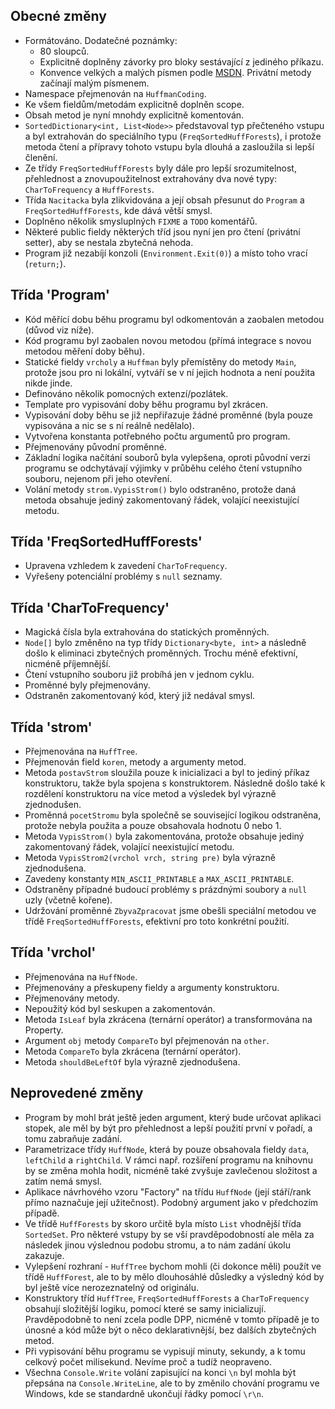 ## Obecné změny

* Formátováno. Dodatečné poznámky:
    * 80 sloupců.
    * Explicitně doplněny závorky pro bloky sestávající z jediného příkazu.
    * Konvence velkých a malých písmen podle 
[MSDN](https://msdn.microsoft.com/en-us/library/ms229043.aspx).
Privátní metody začínají malým písmenem.
* Namespace přejmenován na `HuffmanCoding`.
* Ke všem fieldům/metodám explicitně doplněn scope.
* Obsah metod je nyní mnohdy explicitně komentován.
* `SortedDictionary<int, List<Node>>` představoval typ přečteného vstupu a byl
extrahován do speciálního typu (`FreqSortedHuffForests`), i protože metoda
čtení a přípravy tohoto vstupu byla dlouhá a zasloužila si lepší členění.
* Ze třídy `FreqSortedHuffForests` byly dále pro lepší srozumitelnost,
přehlednost a znovupoužitelnost extrahovány dva nové typy: `CharToFrequency` a
`HuffForests`.
* Třída `Nacitacka` byla zlikvidována a její obsah přesunut do `Program` a
`FreqSortedHuffForests`, kde dává větší smysl.
* Doplněno několik smysluplných `FIXME` a `TODO` komentářů.
* Některé public fieldy některých tříd jsou nyní jen pro čtení
(privátní setter), aby se nestala zbytečná nehoda.
* Program již nezabíjí konzoli (`Environment.Exit(0)`) a místo toho vrací
(`return;`).

## Třída 'Program'

* Kód měřící dobu běhu programu byl odkomentován a zaobalen metodou (důvod viz
níže).
* Kód programu byl zaobalen novou metodou (přímá integrace s novou metodou
měření doby běhu).
* Statické fieldy `vrcholy` a `Huffman` byly přemístěny do metody `Main`,
protože jsou pro ni lokální, vytváří se v ní jejich hodnota a není použita nikde
jinde.
* Definováno několik pomocných extenzí/pozlátek.
* Template pro vypisování doby běhu programu byl zkrácen.
* Vypisování doby běhu se již nepřiřazuje žádné proměnné (byla pouze vypisována
a nic se s ní reálně nedělalo).
* Vytvořena konstanta potřebného počtu argumentů pro program.
* Přejmenovány původní proměnné.
* Základní logika načítání souborů byla vylepšena, oproti původní verzi
programu se odchytávají výjimky v průběhu celého čtení vstupního souboru,
nejenom při jeho otevření.
* Volání metody `strom.VypisStrom()` bylo odstraněno, protože daná metoda
obsahuje jediný zakomentovaný řádek, volající neexistující metodu.

## Třída 'FreqSortedHuffForests'

* Upravena vzhledem k zavedení `CharToFrequency`.
* Vyřešeny potenciální problémy s `null` seznamy.

## Třída 'CharToFrequency'

* Magická čísla byla extrahována do statických proměnných.
* `Node[]` bylo změněno na typ třídy `Dictionary<byte, int>` a následně došlo
k eliminaci zbytečných proměnných. Trochu méně efektivní, nicméně příjemnější.
* Čtení vstupního souboru již probíhá jen v jednom cyklu.
* Proměnné byly přejmenovány.
* Odstraněn zakomentovaný kód, který již nedával smysl.

## Třída 'strom'

* Přejmenována na `HuffTree`.
* Přejmenován field `koren`, metody a argumenty metod.
* Metoda `postavStrom` sloužila pouze k inicializaci a byl to jediný příkaz
konstruktoru, takže byla spojena s konstruktorem. Následně došlo také k
rozdělení konstruktoru na více metod a výsledek byl výrazně zjednodušen.
* Proměnná `pocetStromu` byla společně se související logikou odstraněna,
protože nebyla použita a pouze obsahovala hodnotu 0 nebo 1.
* Metoda `VypisStrom()` byla zakomentována, protože obsahuje jediný
zakomentovaný řádek, volající neexistující metodu.
* Metoda `VypisStrom2(vrchol vrch, string pre)` byla výrazně zjednodušena.
* Zavedeny konstanty `MIN_ASCII_PRINTABLE` a `MAX_ASCII_PRINTABLE`.
* Odstraněny případné budoucí problémy s prázdnými soubory a `null` uzly
(včetně kořene).
* Udržování proměnné `ZbyvaZpracovat` jsme obešli speciální metodou ve třídě
`FreqSortedHuffForests`, efektivní pro toto konkrétní použití.

## Třída 'vrchol'

* Přejmenována na `HuffNode`.
* Přejmenovány a přeskupeny fieldy a argumenty konstruktoru.
* Přejmenovány metody.
* Nepoužitý kód byl seskupen a zakomentován.
* Metoda `IsLeaf` byla zkrácena (ternární operátor) a transformována na
Property.
* Argument `obj` metody `CompareTo` byl přejmenován na `other`.
* Metoda `CompareTo` byla zkrácena (ternární operátor).
* Metoda `shouldBeLeftOf` byla výrazně zjednodušena.

## Neprovedené změny

* Program by mohl brát ještě jeden argument, který bude určovat aplikaci stopek,
ale měl by být pro přehlednost a lepší použití první v pořadí, a tomu zabraňuje
zadání.
* Parametrizace třídy `HuffNode`, která by pouze obsahovala fieldy `data`, 
`leftChild` a `rightChild`. V rámci např. rozšíření programu na knihovnu by se
změna mohla hodit, nicméně také zvyšuje zavlečenou složitost a zatím nemá smysl.
* Aplikace návrhového vzoru "Factory" na třídu `HuffNode` (její stáří/rank
přímo naznačuje její užitečnost). Podobný argument jako v předchozím případě.
* Ve třídě `HuffForests` by skoro určitě byla místo `List` vhodnější třída
`SortedSet`. Pro některé vstupy by se vší pravděpodobností ale měla za
následek jinou výslednou podobu stromu, a to nám zadání úkolu zakazuje.
* Vylepšení rozhraní - `HuffTree` bychom mohli (či dokonce měli) použít ve třídě
`HuffForest`, ale to by mělo dlouhosáhlé důsledky a výsledný kód by byl ještě
více nerozeznatelný od originálu.
* Konstruktory tříd `HuffTree`, `FreqSortedHuffForests` a `CharToFrequency`
obsahují složitější logiku, pomocí které se samy inicializují. Pravděpodobně to
není zcela podle DPP, nicméně v tomto případě je to únosné a kód může být o
něco deklarativnější, bez dalších zbytečných metod.
* Při vypisování běhu programu se vypisují minuty, sekundy, a k tomu celkový
počet milisekund. Nevíme proč a tudíž neopraveno.
* Všechna `Console.Write` volání zapisující na konci `\n` byl mohla být
přepsána na `Console.WriteLine`, ale to by změnilo chování programu ve Windows,
kde se standardně ukončují řádky pomocí `\r\n`.
